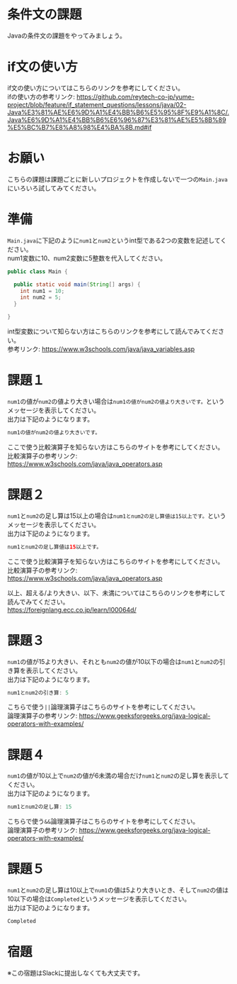 # 条件文の課題

Javaの条件文の課題をやってみましょう。

# if文の使い方

if文の使い方についてはこちらのリンクを参考にしてください。   
ifの使い方の参考リンク: https://github.com/reytech-co-jp/yume-project/blob/feature/if_statement_questions/lessons/java/02-Java%E3%81%AE%E6%9D%A1%E4%BB%B6%E5%95%8F%E9%A1%8C/.Java%E6%9D%A1%E4%BB%B6%E6%96%87%E3%81%AE%E5%8B%89%E5%BC%B7%E8%A8%98%E4%BA%8B.md#if

# お願い
こちらの課題は課題ごとに新しいプロジェクトを作成しないで一つの`Main.java`にいろいろ試してみてください。
 
# 準備

`Main.java`に下記のように`num1`と`num2`というint型である2つの変数を記述してください。   
num1変数に10、num2変数に5整数を代入してください。
```java
public class Main {

  public static void main(String[] args) {
    int num1 = 10;
    int num2 = 5;
  }

}
```
int型変数について知らない方はこちらのリンクを参考にして読んでみてください。   
参考リンク: https://www.w3schools.com/java/java_variables.asp

# 課題１

`num1`の値が`num2`の値より大きい場合は`num1の値がnum2の値より大きいです。`というメッセージを表示してください。   
出力は下記のようになります。
```java
num1の値がnum2の値より大きいです。
```
ここで使う比較演算子を知らない方はこちらのサイトを参考にしてください。   
比較演算子の参考リンク: https://www.w3schools.com/java/java_operators.asp   

# 課題２

`num1`と`num2`の足し算は15以上の場合は`num1とnum2の足し算値は15以上です。`というメッセージを表示してください。   
出力は下記のようになります。
```java
num1とnum2の足し算値は15以上です。
```
ここで使う比較演算子を知らない方はこちらのサイトを参考にしてください。   
比較演算子の参考リンク: https://www.w3schools.com/java/java_operators.asp   

以上、超える/より大きい、以下、未満についてはこちらのリンクを参考にして読んでみてください。   
https://foreignlang.ecc.co.jp/learn/l00064d/   

# 課題３

`num1`の値が15より大きい、それとも`num2`の値が10以下の場合は`num1`と`num2`の引き算を表示してください。     
出力は下記のようになります。
```java
num1とnum2の引き算: 5
```
こちらで使う`||`論理演算子はこちらのサイトを参考にしてください。   
論理演算子の参考リンク: https://www.geeksforgeeks.org/java-logical-operators-with-examples/

# 課題４

`num1`の値が10以上で`num2`の値が6未満の場合だけ`num1`と`num2`の足し算を表示してください。   
出力は下記のようになります。
```java
num1とnum2の足し算: 15
```
こちらで使う`&&`論理演算子はこちらのサイトを参考にしてください。   
論理演算子の参考リンク: https://www.geeksforgeeks.org/java-logical-operators-with-examples/  

# 課題５

`num1`と`num2`の足し算は10以上で`num1`の値は5より大きいとき、そして`num2`の値は10以下の場合は`Completed`というメッセージを表示してください。   
出力は下記のようになります。
```java
Completed
```

# 宿題

※この宿題はSlackに提出しなくても大丈夫です。
